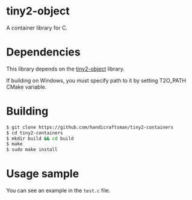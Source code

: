 # tiny2-object

A container library for C.

# Dependencies

This library depends on the [tiny2-object](https://github.com/handicraftsman/tiny2-object) library.

If building on Windows, you must specify path to it by setting T2O_PATH CMake variable.

# Building

```bash
$ git clone https://github.com/handicraftsman/tiny2-containers
$ cd tiny2-containers
$ mkdir build && cd build
$ make
$ sudo make install
```

# Usage sample

You can see an example in the `test.c` file.
